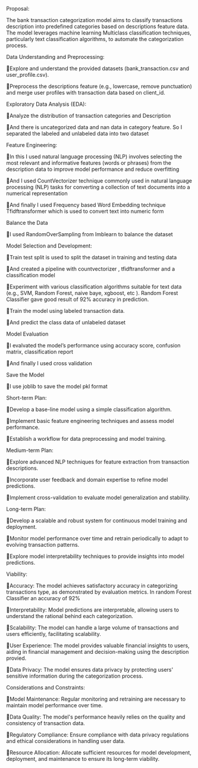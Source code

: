 Proposal: 

The bank transaction categorization model aims to classify transactions description into predefined categories based on descriptions feature data. The model leverages machine learning Multiclass classification techniques, particularly text classification algorithms, to automate the categorization process.

Data Understanding and Preprocessing:

Explore and understand the provided datasets (bank_transaction.csv and user_profile.csv).

Preprocess the descriptions feature (e.g., lowercase, remove punctuation) and merge user profiles with transaction data based on client_id.

Exploratory Data Analysis (EDA):

Analyze the distribution of transaction categories and Description

And there is uncategorized data and nan data in category feature. So I separated the labeled and unlabeled data into two dataset


Feature Engineering:

In this I used natural language processing (NLP) involves selecting the most relevant and informative features (words or phrases) from the description data to improve model performance and reduce overfitting

And I used CountVectorizer technique commonly used in natural language processing (NLP) tasks for converting a collection of text documents into a numerical representation

And finally I used Frequency based Word Embedding technique Tfidftransformer which is used to convert text into numeric form

Balance the Data

I used RandomOverSampling from Imblearn to balance the dataset

Model Selection and Development:

Train test split is used to split the dataset in training and testing data

And created a pipeline with countvectorizer , tfidftransformer and a classification model 

Experiment with various classification algorithms suitable for text data (e.g., SVM, Random Forest, naive baye, xgboost, etc ). Random Forest Classifier gave good result of 92% accuracy in prediction.

Train the model using labeled transaction data.

And predict the class data of unlabeled dataset

Model  Evaluation

I evalvated the model’s performance using accuracy score, confusion matrix, classification report

And finally I used cross validation

Save the Model

I use joblib to save the model pkl format



Short-term Plan:

Develop a base-line model using a simple classification algorithm.

Implement basic feature engineering techniques and assess model performance.

Establish a workflow for data preprocessing and model training.

Medium-term Plan:

Explore advanced NLP techniques for feature extraction from transaction descriptions.

Incorporate user feedback and domain expertise to refine model predictions.

Implement cross-validation to evaluate model generalization and stability.

Long-term Plan:

Develop a scalable and robust system for continuous model training and deployment.

Monitor model performance over time and retrain periodically to adapt to evolving transaction patterns.

Explore model interpretability techniques to provide insights into model predictions.

Viability:

Accuracy: The model achieves satisfactory accuracy in categorizing transactions type, as demonstrated by evaluation metrics. In random Forest Classifier an accuracy of 92%

Interpretability: Model predictions are interpretable, allowing users to understand the rational behind each categorization.

Scalability: The model can handle a large volume of transactions and users efficiently, facilitating scalability.

User Experience: The model provides valuable financial insights to users, aiding in financial management and decision-making using the description provied.

Data Privacy: The model ensures data privacy by protecting users' sensitive information during the categorization process.

Considerations and Constraints:

Model Maintenance: Regular monitoring and retraining are necessary to maintain model performance over time.

Data Quality: The model's performance heavily relies on the quality and consistency of transaction data.

Regulatory Compliance: Ensure compliance with data privacy regulations and ethical considerations in handling user data.

Resource Allocation: Allocate sufficient resources for model development, deployment, and maintenance to ensure its long-term viability.
